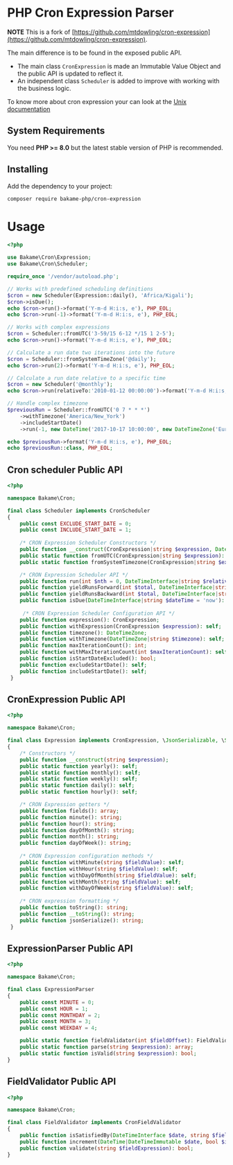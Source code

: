 PHP Cron Expression Parser
==========================

**NOTE** This is a fork of [https://github.com/mtdowling/cron-expression](https://github.com/mtdowling/cron-expression).  

The main difference is to be found in the exposed public API.

- The main class `CronExpression` is made an Immutable Value Object and the public API is updated to reflect it.
- An independent class `Scheduler` is added to improve with working with the business logic.

To know more about cron expression your can look at the [Unix documentation](https://www.unix.com/man-page/linux/5/crontab/)

## System Requirements

You need **PHP >= 8.0** but the latest stable version of PHP is recommended.

## Installing

Add the dependency to your project:

```bash
composer require bakame-php/cron-expression
```

Usage
=====

```php
<?php

use Bakame\Cron\Expression;
use Bakame\Cron\Scheduler;

require_once '/vendor/autoload.php';

// Works with predefined scheduling definitions
$cron = new Scheduler(Expression::daily(), 'Africa/Kigali');
$cron->isDue();
echo $cron->run()->format('Y-m-d H:i:s, e'), PHP_EOL;
echo $cron->run(-1)->format('Y-m-d H:i:s, e'), PHP_EOL;

// Works with complex expressions
$cron = Scheduler::fromUTC('3-59/15 6-12 */15 1 2-5');
echo $cron->run()->format('Y-m-d H:i:s, e'), PHP_EOL;

// Calculate a run date two iterations into the future
$cron = Scheduler::fromSystemTimeZone('@daily');
echo $cron->run(2)->format('Y-m-d H:i:s, e'), PHP_EOL;

// Calculate a run date relative to a specific time
$cron = new Scheduler('@monthly');
echo $cron->run(relativeTo:'2010-01-12 00:00:00')->format('Y-m-d H:i:s, e'), PHP_EOL;

// Handle complex timezone
$previousRun = Scheduler::fromUTC('0 7 * * *')
    ->withTimezone('America/New_York')
    ->includeStartDate()
    ->run(-1, new DateTime('2017-10-17 10:00:00', new DateTimeZone('Europe/London')));

echo $previousRun->format('Y-m-d H:i:s, e'), PHP_EOL;
echo $previousRun::class, PHP_EOL;
```

## Cron scheduler Public API

```php
<?php

namespace Bakame\Cron;

final class Scheduler implements CronScheduler
{
    public const EXCLUDE_START_DATE = 0;
    public const INCLUDE_START_DATE = 1;
    
    /* CRON Expression Scheduler Constructors */
    public function __construct(CronExpression|string $expression, DateTimeZone|string|null $timezone = null, int $maxIterationCount = 1000, int $options = self::EXCLUDE_START_DATE);
    public static function fromUTC(CronExpression|string $expression): self;
    public static function fromSystemTimezone(CronExpression|string $expression): self;

    /* CRON Expression Scheduler API */
    public function run(int $nth = 0, DateTimeInterface|string $relativeTo = 'now'): DateTimeImmutable;
    public function yieldRunsForward(int $total, DateTimeInterface|string $relativeTo = 'now'): Generator;
    public function yieldRunsBackward(int $total, DateTimeInterface|string $relativeTo = 'now'): Generator;
    public function isDue(DateTimeInterface|string $dateTime = 'now'): bool;
    
     /* CRON Expression Scheduler Configuration API */
    public function expression(): CronExpression;
    public function withExpression(CronExpression $expression): self;
    public function timezone(): DateTimeZone;
    public function withTimezone(DateTimeZone|string $timezone): self;
    public function maxIterationCount(): int;
    public function withMaxIterationCount(int $maxIterationCount): self;
    public function isStartDateExcluded(): bool;
    public function excludeStartDate(): self;
    public function includeStartDate(): self;
 }
```

## CronExpression Public API

```php
<?php

namespace Bakame\Cron;

final class Expression implements CronExpression, \JsonSerializable, \Stringable
{
    /* Constructors */
    public function __construct(string $expression);
    public static function yearly(): self;
    public static function monthly(): self;
    public static function weekly(): self;
    public static function daily(): self;
    public static function hourly(): self;

    /* CRON Expression getters */
    public function fields(): array;
    public function minute(): string;
    public function hour(): string;
    public function dayOfMonth(): string;
    public function month(): string;
    public function dayOfWeek(): string;
    
    /* CRON Expression configuration methods */
    public function withMinute(string $fieldValue): self;
    public function withHour(string $fieldValue): self;
    public function withDayOfMonth(string $fieldValue): self;
    public function withMonth(string $fieldValue): self;
    public function withDayOfWeek(string $fieldValue): self;
    
    /* CRON expression formatting */
    public function toString(): string;
    public function __toString(): string;
    public function jsonSerialize(): string;
 }
```

## ExpressionParser Public API

```php
<?php

namespace Bakame\Cron;

final class ExpressionParser
{
    public const MINUTE = 0;
    public const HOUR = 1;
    public const MONTHDAY = 2;
    public const MONTH = 3;
    public const WEEKDAY = 4;

    public static function fieldValidator(int $fieldOffset): FieldValidator;
    public static function parse(string $expression): array;
    public static function isValid(string $expression): bool;
}
```

## FieldValidator Public API

```php
<?php

namespace Bakame\Cron;

final class FieldValidator implements CronFieldValidator
{
    public function isSatisfiedBy(DateTimeInterface $date, string $fieldExpression): bool;
    public function increment(DateTime|DateTimeImmutable $date, bool $invert = false, string $parts = null): DateTime|DateTimeImmutable;
    public function validate(string $fieldExpression): bool;
}
```
